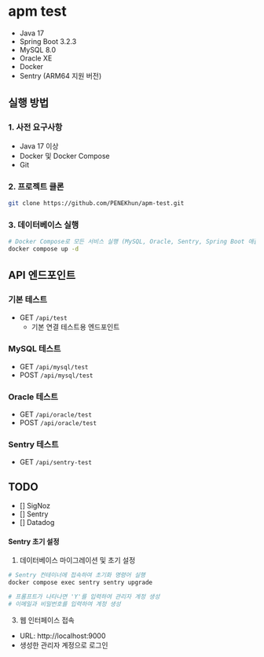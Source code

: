 # apm test

- Java 17
- Spring Boot 3.2.3
- MySQL 8.0
- Oracle XE
- Docker
- Sentry (ARM64 지원 버전)

## 실행 방법

### 1. 사전 요구사항
- Java 17 이상
- Docker 및 Docker Compose
- Git

### 2. 프로젝트 클론
```bash
git clone https://github.com/PENEKhun/apm-test.git
```

### 3. 데이터베이스 실행
```bash
# Docker Compose로 모든 서비스 실행 (MySQL, Oracle, Sentry, Spring Boot 애플리케이션)
docker compose up -d
```

## API 엔드포인트

### 기본 테스트
- GET `/api/test`
  - 기본 연결 테스트용 엔드포인트

### MySQL 테스트
- GET `/api/mysql/test`
- POST `/api/mysql/test`

### Oracle 테스트
- GET `/api/oracle/test`
- POST `/api/oracle/test`

### Sentry 테스트
- GET `/api/sentry-test`

## TODO
- [] SigNoz
- [] Sentry
- [] Datadog

#### Sentry 초기 설정
1. 데이터베이스 마이그레이션 및 초기 설정
```bash
# Sentry 컨테이너에 접속하여 초기화 명령어 실행
docker compose exec sentry sentry upgrade

# 프롬프트가 나타나면 'Y'를 입력하여 관리자 계정 생성
# 이메일과 비밀번호를 입력하여 계정 생성
```

3. 웹 인터페이스 접속
- URL: http://localhost:9000
- 생성한 관리자 계정으로 로그인
